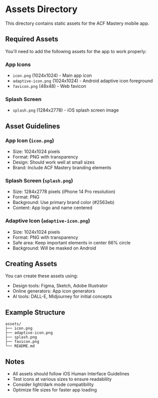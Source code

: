 # Assets Directory

This directory contains static assets for the ACF Mastery mobile app.

## Required Assets

You'll need to add the following assets for the app to work properly:

### App Icons
- `icon.png` (1024x1024) - Main app icon
- `adaptive-icon.png` (1024x1024) - Android adaptive icon foreground
- `favicon.png` (48x48) - Web favicon

### Splash Screen
- `splash.png` (1284x2778) - iOS splash screen image

## Asset Guidelines

### App Icon (`icon.png`)
- Size: 1024x1024 pixels
- Format: PNG with transparency
- Design: Should work well at small sizes
- Brand: Include ACF Mastery branding elements

### Splash Screen (`splash.png`)
- Size: 1284x2778 pixels (iPhone 14 Pro resolution)
- Format: PNG
- Background: Use primary brand color (#2563eb)
- Content: App logo and name centered

### Adaptive Icon (`adaptive-icon.png`)
- Size: 1024x1024 pixels
- Format: PNG with transparency
- Safe area: Keep important elements in center 66% circle
- Background: Will be masked on Android

## Creating Assets

You can create these assets using:
- Design tools: Figma, Sketch, Adobe Illustrator
- Online generators: App icon generators
- AI tools: DALL-E, Midjourney for initial concepts

## Example Structure
```
assets/
├── icon.png
├── adaptive-icon.png
├── splash.png
├── favicon.png
└── README.md
```

## Notes
- All assets should follow iOS Human Interface Guidelines
- Test icons at various sizes to ensure readability
- Consider light/dark mode compatibility
- Optimize file sizes for faster app loading
